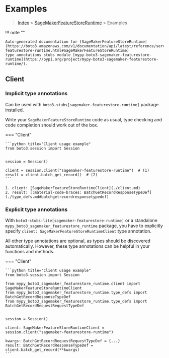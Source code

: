 # Examples

> [Index](../README.md) > [SageMakerFeatureStoreRuntime](./README.md) > Examples

!!! note ""

    Auto-generated documentation for [SageMakerFeatureStoreRuntime](https://boto3.amazonaws.com/v1/documentation/api/latest/reference/services/sagemaker-featurestore-runtime.html#SageMakerFeatureStoreRuntime)
    type annotations stubs module [mypy-boto3-sagemaker-featurestore-runtime](https://pypi.org/project/mypy-boto3-sagemaker-featurestore-runtime/).

## Client

### Implicit type annotations

Can be used with `boto3-stubs[sagemaker-featurestore-runtime]` package installed.

Write your `SageMakerFeatureStoreRuntime` code as usual,
type checking and code completion should work out of the box.


=== "Client"

    ```python title="Client usage example"
    from boto3.session import Session


    session = Session()

    client = session.client("sagemaker-featurestore-runtime")  # (1)
    result = client.batch_get_record()  # (2)
    ```

    1. client: [SageMakerFeatureStoreRuntimeClient](./client.md)
    2. result: [:material-code-braces: BatchGetRecordResponseTypeDef](./type_defs.md#batchgetrecordresponsetypedef) 






### Explicit type annotations

With `boto3-stubs-lite[sagemaker-featurestore-runtime]`
or a standalone `mypy_boto3_sagemaker_featurestore_runtime` package, you have to explicitly specify `client: SageMakerFeatureStoreRuntimeClient` type annotation.

All other type annotations are optional, as types should be discovered automatically.
However, these type annotations can be helpful in your functions and methods.


=== "Client"

    ```python title="Client usage example"
    from boto3.session import Session

    from mypy_boto3_sagemaker_featurestore_runtime.client import SageMakerFeatureStoreRuntimeClient
    from mypy_boto3_sagemaker_featurestore_runtime.type_defs import BatchGetRecordResponseTypeDef
    from mypy_boto3_sagemaker_featurestore_runtime.type_defs import BatchGetRecordRequestRequestTypeDef


    session = Session()

    client: SageMakerFeatureStoreRuntimeClient = session.client("sagemaker-featurestore-runtime")

    kwargs: BatchGetRecordRequestRequestTypeDef = {...}
    result: BatchGetRecordResponseTypeDef = client.batch_get_record(**kwargs)
    ```






